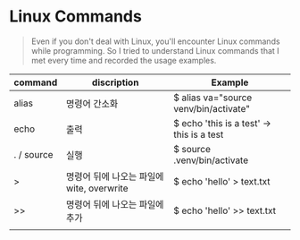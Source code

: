 # Linux Commands

> Even if you don't deal with Linux, you'll encounter Linux commands while programming. So I tried to understand Linux commands that I met every time and recorded the usage examples.

| command    | discription                               | Example                                   |
| :--------- | ----------------------------------------- | ----------------------------------------- |
| alias      | 명령어 간소화                             | $ alias va="source venv/bin/activate"     |
| echo       | 출력                                      | $ echo 'this is a test' -> this is a test |
| . / source | 실행                                      | $ source .venv/bin/activate               |
| >          | 명령어 뒤에 나오는 파일에 wite, overwrite | $ echo 'hello' > text.txt                 |
| >>         | 명령어 뒤에 나오는 파일에 추가            | $ echo 'hello' >> text.txt                |
|            |                                           |                                           |

 

